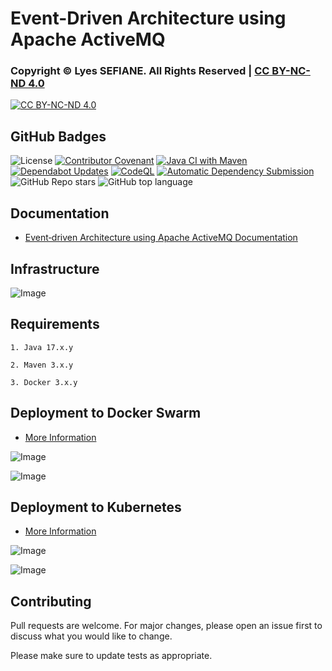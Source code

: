 # Event-Driven Architecture using Apache ActiveMQ

### Copyright © Lyes SEFIANE. All Rights Reserved | [CC BY-NC-ND 4.0](https://creativecommons.org/licenses/by-nc-nd/4.0/)

[![CC BY-NC-ND 4.0][cc-by-nc-nd-image]][cc-by-nc-nd]

[cc-by-nc-nd]: http://creativecommons.org/licenses/by-nc-nd/4.0/
[cc-by-nc-nd-image]: https://licensebuttons.net/l/by-nc-nd/4.0/88x31.png
[cc-by-nc-nd-shield]: https://img.shields.io/badge/License-CC%20BY--NC--ND%204.0-lightgrey.svg

## GitHub Badges

![License](https://img.shields.io/static/v1?label=License&message=CC-BY-NC-ND-4.0&color=green)
[![Contributor Covenant](https://img.shields.io/badge/Contributor%20Covenant-2.1-4baaaa.svg)](code_of_conduct.md)
[![Java CI with Maven](https://github.com/lyes-sefiane/publisher-subscriber-microservices/actions/workflows/maven.yml/badge.svg)](https://github.com/lyes-sefiane/publisher-subscriber-microservices/actions/workflows/maven.yml)
[![Dependabot Updates](https://github.com/lyes-sefiane/publisher-subscriber-microservices/actions/workflows/dependabot/dependabot-updates/badge.svg)](https://github.com/lyes-sefiane/publisher-subscriber-microservices/actions/workflows/dependabot/dependabot-updates)
[![CodeQL](https://github.com/lyes-sefiane/publisher-subscriber-microservices/actions/workflows/github-code-scanning/codeql/badge.svg)](https://github.com/lyes-sefiane/publisher-subscriber-microservices/actions/workflows/github-code-scanning/codeql)
[![Automatic Dependency Submission](https://github.com/lyes-sefiane/publisher-subscriber-microservices/actions/workflows/dependency-graph/auto-submission/badge.svg)](https://github.com/lyes-sefiane/publisher-subscriber-microservices/actions/workflows/dependency-graph/auto-submission)
![GitHub Repo stars](https://img.shields.io/github/stars/lyes-sefiane/publisher-subscriber-microservices?style=social)
![GitHub top language](https://img.shields.io/github/languages/top/lyes-sefiane/publisher-subscriber-microservices)

## Documentation

* [Event‐driven Architecture using Apache ActiveMQ Documentation](https://github.com/lyes-sefiane/event-driven-architecture-using-apache-activemq/wiki/Event%E2%80%90driven-Architecture-using-Apache-ActiveMQ)


## Infrastructure

![Image](https://raw.githubusercontent.com/wiki/lyes-sefiane/publisher-subscriber-microservices/images/Dev-Mode.PNG)

## Requirements
```
1. Java 17.x.y

2. Maven 3.x.y

3. Docker 3.x.y
```

## Deployment to Docker Swarm

* [More Information](https://github.com/lyes-sefiane/event-driven-architecture-using-apache-activemq/wiki/Docker-Swarm)

![Image](https://raw.githubusercontent.com/wiki/lyes-sefiane/publisher-subscriber-microservices/images/Orchestration-Swarm.PNG)

![Image](https://raw.githubusercontent.com/wiki/lyes-sefiane/publisher-subscriber-microservices/images/docker-swarm-visualizer.PNG)


## Deployment to Kubernetes

* [More Information](https://github.com/lyes-sefiane/event-driven-architecture-using-apache-activemq/wiki/Kubernetes)

![Image](https://raw.githubusercontent.com/wiki/lyes-sefiane/publisher-subscriber-microservices/images/kubernetes-cluster.PNG)

![Image](https://raw.githubusercontent.com/wiki/lyes-sefiane/publisher-subscriber-microservices/images/kubernetes-deployment.PNG)


## Contributing

Pull requests are welcome. For major changes, please open an issue first to discuss what you would like to change.

Please make sure to update tests as appropriate.
